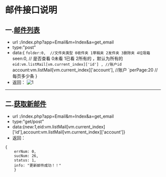 # 邮件接口说明
一.[邮件列表]()
---
+ url :/index.php?app=Email&m=Index&a=get_email
+ type:"post"
+ data:{
`folder:0,  //文件夹类型 0收件夹 1草稿夹 2发件夹 3删除夹 4垃圾箱
`seen:0,  // 是否查看  0未看 1已看 2所有的 ，默认为所有的
`eid:vm.listMail[vm.current_index]['id'] , //账户id
`account:vm.listMail[vm.current_index]['account'],  //账户
`perPage:20       //每页多少条
}
+ 返回：
![1](http://192.168.1.240/uploads/ranmufei/apps/47a463c624/1.jpg)

---
二.[获取新邮件]()
---
+ url :/index.php?app=Email&m=Index&a=get_email
+ type:"get/post"
+ data:{new:1,eid:vm.listMail[vm.current_index]['id'],account:vm.listMail[vm.current_index]['account']}
+ 返回：
````
{
    errNum: 0,
    sucNum: 26,
    status: 1,
    info: "更新邮件成功！！"
    }
````